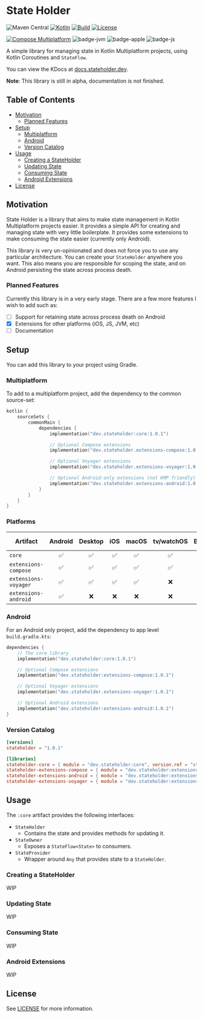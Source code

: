 # State Holder

![Maven Central](https://img.shields.io/maven-central/v/dev.stateholder/core)
[![Kotlin](https://img.shields.io/badge/kotlin-v1.9.21-blue.svg?logo=kotlin)](http://kotlinlang.org)
[![Build](https://github.com/jordond/state-holder/actions/workflows/ci.yml/badge.svg)](https://github.com/jordond/state-holder/actions/workflows/ci.yml)
[![License](https://img.shields.io/github/license/jordond/state-holder)](http://www.apache.org/licenses/LICENSE-2.0)

[![Compose Multiplatform](https://img.shields.io/badge/Compose%20Multiplatform-v1.5.11-blue)](https://github.com/JetBrains/compose-multiplatform)
![badge-jvm](http://img.shields.io/badge/platform-jvm-6EDB8D.svg?style=flat)
![badge-apple](http://img.shields.io/badge/platform-ios%2Fmacos%2Fwatchos%2Ftvos-CDCDCD.svg?style=flat)
![badge-js](http://img.shields.io/badge/platform-js-F7DF1E.svg?style=flat)

A simple library for managing state in Kotlin Multiplatform projects, using Kotlin Coroutines
and `StateFlow`.

You can view the KDocs at [docs.stateholder.dev](https://docs.stateholder.dev).

**Note**: This library is still in alpha, documentation is not finished.

## Table of Contents

- [Motivation](#motivation)
    - [Planned Features](#planned-features)
- [Setup](#setup)
    - [Multiplatform](#multiplatform)
    - [Android](#android)
    - [Version Catalog](#version-catalog)
- [Usage](#usage)
    - [Creating a StateHolder](#creating-a-stateholder)
    - [Updating State](#updating-state)
    - [Consuming State](#consuming-state)
    - [Android Extensions](#android-extensions)
- [License](#license)

## Motivation

State Holder is a library that aims to make state management in Kotlin Multiplatform projects
easier. It provides a simple API for creating and managing state with very little boilerplate. It
provides some extensions to make consuming the state easier (currently only Android).

This library is very un-opinionated and does not force you to use any particular architecture. You
can create your `StateHolder` anywhere you want. This also means you are responsible for scoping the
state, and on Android persisting the state across process death.

### Planned Features

Currently this library is in a very early stage. There are a few more features I wish to add such
as:

- [ ] Support for retaining state across process death on Android
- [x] Extensions for other platforms (iOS, JS, JVM, etc)
- [ ] Documentation

## Setup

You can add this library to your project using Gradle.

### Multiplatform

To add to a multiplatform project, add the dependency to the common source-set:

```kotlin
kotlin {
    sourceSets {
        commonMain {
            dependencies {
                implementation("dev.stateholder:core:1.0.1")

                // Optional Compose extensions
                implementation("dev.stateholder.extensions-compose:1.0.1")

                // Optional Voyager extensions
                implementation("dev.stateholder.extensions-voyager:1.0.1")

                // Optional Android-only extensions (not KMP friendly)
                implementation("dev.stateholder.extensions-android:1.0.1")
            }
        }
    }
}
```

### Platforms

| Artifact             | Android | Desktop | iOS | macOS | tv/watchOS | Browser | JS (Node) |
|----------------------|:-------:|:-------:|:---:|:-----:|:----------:|:-------:|:---------:|
| `core`               |    ✅    |    ✅    |  ✅  |   ✅   |     ✅      |    ✅    |     ✅     |
| `extensions-compose` |    ✅    |    ✅    |  ✅  |   ✅   |     ✅      |    ✅    |     ❌     |
| `extensions-voyager` |    ✅    |    ✅    |  ✅  |   ✅   |     ❌      |    ✅    |     ❌     |
| `extensions-android` |    ✅    |    ❌    |  ❌  |   ❌   |     ❌      |    ❌    |     ❌     |

### Android

For an Android only project, add the dependency to app level `build.gradle.kts`:

```kotlin
dependencies {
    // The core library
    implementation("dev.stateholder:core:1.0.1")

    // Optional Compose extensions
    implementation("dev.stateholder:extensions-compose:1.0.1")

    // Optional Voyager extensions
    implementation("dev.stateholder.extensions-voyager:1.0.1")

    // Optional Android extensions
    implementation("dev.stateholder:extensions-android:1.0.1")
}
```

### Version Catalog

```toml
[versions]
stateholder = "1.0.1"

[libraries]
stateholder-core = { module = "dev.stateholder:core", version.ref = "stateholder" }
stateholder-extensions-compose = { module = "dev.stateholder:extensions-compose", version.ref = "stateholder" }
stateholder-extensions-android = { module = "dev.stateholder:extensions-android", version.ref = "stateholder" }
stateholder-extensions-voyager = { module = "dev.stateholder:extensions-voyager", version.ref = "stateholder" }
```

## Usage

The `:core` artifact provides the following interfaces:

- `StateHolder`
    - Contains the state and provides methods for updating it.
- `StateOwner`
    - Exposes a `StateFlow<State>` to consumers.
- `StateProvider`
    - Wrapper around `Any` that provides state to a `StateHolder`.

### Creating a StateHolder

WIP

### Updating State

WIP

### Consuming State

WIP

### Android Extensions

WIP

## License

See [LICENSE](LICENSE) for more information.
